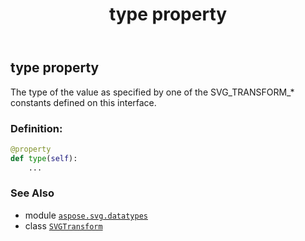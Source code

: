 ﻿---
title: type property
second_title: Aspose.SVG for Python via .NET API References
description: 
type: docs
weight: 190
url: /python-net/aspose.svg.datatypes/svgtransform/type/
is_root: false
---

## type property


The type of the value as specified by one of the SVG_TRANSFORM_* constants defined on this interface.
### Definition:
```python
@property
def type(self):
    ...
```

### See Also
* module [`aspose.svg.datatypes`](../../)
* class [`SVGTransform`](/svg/python-net/aspose.svg.datatypes/svgtransform)
